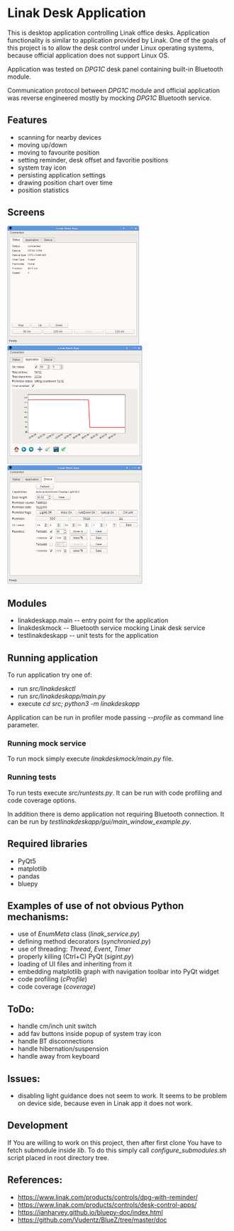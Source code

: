 # Linak Desk Application
This is desktop application controlling Linak office desks. Application functionality is 
similar to application provided by Linak. 
One of the goals of this project is to allow the desk control under Linux operating 
systems, because official application does not support Linux OS. 

Application was tested on *DPG1C* desk panel containing built-in Bluetooth module.

Communication protocol between *DPG1C* module and official application was
reverse engineered mostly by mocking *DPG1C* Bluetooth service.


## Features
- scanning for nearby devices
- moving up/down
- moving to favourite position
- setting reminder, desk offset and favoritie positions
- system tray icon
- persisting application settings
- drawing position chart over time
- position statistics


## Screens

![Status of desk](doc/app-screen-status.png "Status of desk")
![Application settings](doc/app-screen-settings.png "Application settings")
![Device settings](doc/app-screen-device.png "Device settings")


## Modules
- linakdeskapp.main -- entry point for the application
- linakdeskmock -- Bluetooth service mocking Linak desk service
- testlinakdeskapp -- unit tests for the application


## Running application

To run application try one of:
- run *src/linakdeskctl*
- run *src/linakdeskapp/main.py* 
- execute *cd src; python3 -m linakdeskapp*

Application can be run in profiler mode passing *--profile* as command line parameter. 


### Running mock service

To run mock simply execute *linakdeskmock/main.py* file.


### Running tests

To run tests execute *src/runtests.py*. It can be run with code profiling 
and code coverage options.

In addition there is demo application not requiring Bluetooth connection. It 
can be run by *testlinakdeskapp/gui/main_window_example.py*.


## Required libraries
- PyQt5
- matplotlib
- pandas
- bluepy


## Examples of use of not obvious Python mechanisms:
- use of *EnumMeta* class (*linak_service.py*)
- defining method decorators (*synchronied.py*)
- use of threading: *Thread*, *Event*, *Timer*
- properly killing (Ctrl+C) PyQt (*sigint.py*)
- loading of UI files and inheriting from it
- embedding matplotlib graph with navigation toolbar into PyQt widget
- code profiling (*cProfile*)
- code coverage (*coverage*)


## ToDo:
- handle cm/inch unit switch
- add fav buttons inside popup of system tray icon
- handle BT disconnections
- handle hibernation/suspension
- handle away from keyboard


## Issues:
- disabling light guidance does not seem to work. It seems to be problem on 
device side, because even in Linak app it does not work.


## Development
If You are willing to work on this project, then after first clone You have to fetch submodule inside *lib*.
To do this simply call *configure_submodules.sh* script placed in root directory tree.


## References:
- https://www.linak.com/products/controls/dpg-with-reminder/
- https://www.linak.com/products/controls/desk-control-apps/
- https://ianharvey.github.io/bluepy-doc/index.html
- https://github.com/Vudentz/BlueZ/tree/master/doc

